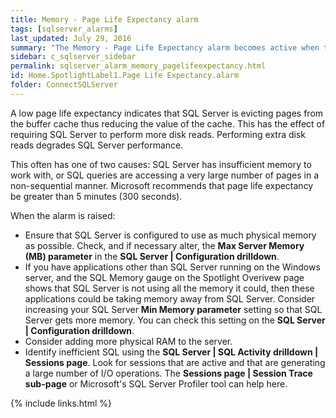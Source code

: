 ```yaml
---
title: Memory - Page Life Expectancy alarm
tags: [sqlserver_alarms]
last_updated: July 29, 2016
summary: "The Memory - Page Life Expectancy alarm becomes active when the page life expectancy falls below a threshold."
sidebar: c_sqlserver_sidebar
permalink: sqlserver_alarm_memory_pagelifeexpectancy.html
id: Home.SpotlightLabel1.Page Life Expectancy.alarm
folder: ConnectSQLServer
---
```





A low page life expectancy indicates that SQL Server is evicting pages from the buffer cache thus reducing the value of the cache. This has the effect of requiring SQL Server to perform more disk reads. Performing extra disk reads degrades SQL Server performance.

This often has one of two causes: SQL Server has insufficient memory to work with, or SQL queries are accessing a very large number of pages in a non-sequential manner. Microsoft recommends that page life expectancy be greater than 5 minutes (300 seconds).

When the alarm is raised:

* Ensure that SQL Server is configured to use as much physical memory as possible. Check, and if necessary alter, the **Max Server Memory (MB) parameter** in the **SQL Server \| Configuration drilldown**.
* If you have applications other than SQL Server running on the Windows server, and the SQL Memory gauge on the Spotlight Overivew page shows that SQL Server is not using all the memory it could, then these applications could be taking memory away from SQL Server. Consider increasing your SQL Server **Min Memory parameter** setting so that SQL Server gets more memory. You can check this setting on the **SQL Server \| Configuration drilldown**.
* Consider adding more physical RAM to the server.
* Identify inefficient SQL using the **SQL Server \| SQL Activity drilldown \| Sessions page**. Look for sessions that are active and that are generating a large number of I/O operations. The **Sessions page \| Session Trace sub-page** or Microsoft's SQL Server Profiler tool can help here.

{% include links.html %}

